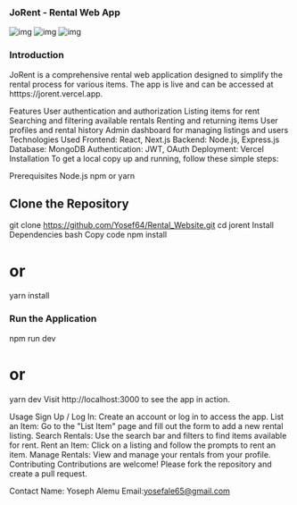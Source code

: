 <h3>JoRent - Rental Web App</h3>

<div>
  <img src="https://firebasestorage.googleapis.com/v0/b/rent-ffb49.appspot.com/o/photos%2FScreenshot%202024-08-23%20094009.png?alt=media&token=c109f587-4740-444e-b70d-f385298c567f" alt="img" />
  <img src="https://firebasestorage.googleapis.com/v0/b/rent-ffb49.appspot.com/o/photos%2FScreenshot%202024-08-23%20094431.png?alt=media&token=f4799c7a-bc6d-493e-ab6f-fe6cd6e42517" alt="img" />
  <img src="https://firebasestorage.googleapis.com/v0/b/rent-ffb49.appspot.com/o/photos%2FScreenshot%202024-08-23%20094507.png?alt=media&token=09fd04b6-54ce-4f79-85bc-cd19d38913b5" alt="img" />
</div>
<h3>Introduction</h3>
JoRent is a comprehensive rental web application designed to simplify the rental process for various items. The app is live and can be accessed at htttps://jorent.vercel.app.


Features
User authentication and authorization
Listing items for rent
Searching and filtering available rentals
Renting and returning items
User profiles and rental history
Admin dashboard for managing listings and users
Technologies Used
Frontend: React, Next.js
Backend: Node.js, Express.js
Database: MongoDB
Authentication: JWT, OAuth
Deployment: Vercel
Installation
To get a local copy up and running, follow these simple steps:

Prerequisites
Node.js
npm or yarn

<h2>Clone the Repository</h2>

git clone https://github.com/Yosef64/Rental_Website.git
cd jorent
Install Dependencies
bash
Copy code
npm install
# or
yarn install

<h3>Run the Application</h3>

npm run dev
# or
yarn dev
Visit http://localhost:3000 to see the app in action.

Usage
Sign Up / Log In: Create an account or log in to access the app.
List an Item: Go to the "List Item" page and fill out the form to add a new rental listing.
Search Rentals: Use the search bar and filters to find items available for rent.
Rent an Item: Click on a listing and follow the prompts to rent an item.
Manage Rentals: View and manage your rentals from your profile.
Contributing
Contributions are welcome! Please fork the repository and create a pull request.

Contact
Name: Yoseph Alemu
Email:yosefale65@gmail.com
